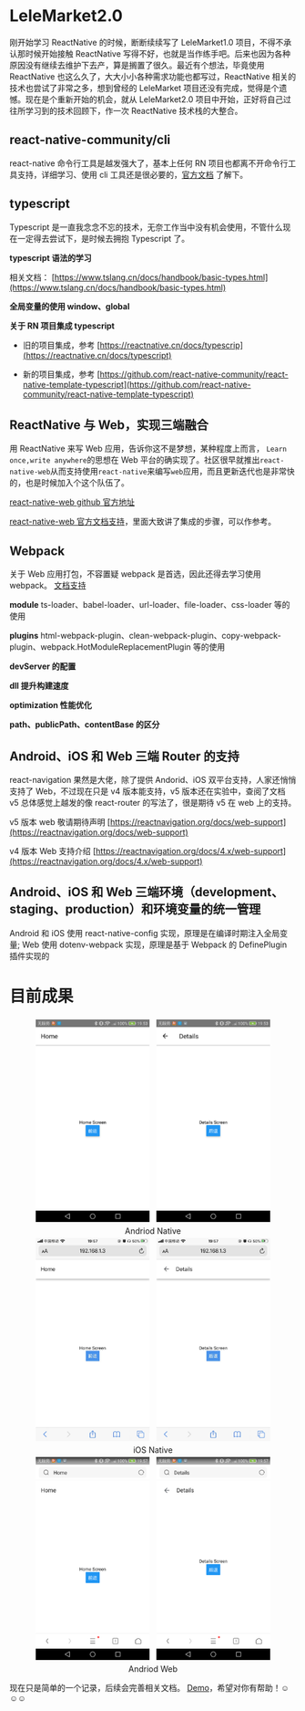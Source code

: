 # LeleMarket2.0

刚开始学习 ReactNative 的时候，断断续续写了 LeleMarket1.0 项目，不得不承认那时候开始接触 ReactNative 写得不好，也就是当作练手吧。后来也因为各种原因没有继续去维护下去产，算是搁置了很久。最近有个想法，毕竟使用 ReactNative 也这么久了，大大小小各种需求功能也都写过，ReactNative 相关的技术也尝试了非常之多，想到曾经的 LeleMarket 项目还没有完成，觉得是个遗憾。现在是个重新开始的机会，就从 LeleMarket2.0 项目中开始，正好将自己过往所学习到的技术回顾下，作一次 ReactNative 技术栈的大整合。

## react-native-community/cli

react-native 命令行工具是越发强大了，基本上任何 RN 项目也都离不开命令行工具支持，详细学习、使用 cli 工具还是很必要的，[官方文档](https://github.com/react-native-community/cli) 了解下。

## typescript

Typescript 是一直我念念不忘的技术，无奈工作当中没有机会使用，不管什么现在一定得去尝试下，是时候去拥抱 Typescript 了。

**typescript 语法的学习**

相关文档： [https://www.tslang.cn/docs/handbook/basic-types.html](https://www.tslang.cn/docs/handbook/basic-types.html)

**全局变量的使用 window、global**

**关于 RN 项目集成 typescript**

- 旧的项目集成，参考 [https://reactnative.cn/docs/typescrip](https://reactnative.cn/docs/typescript)

- 新的项目集成，参考 [https://github.com/react-native-community/react-native-template-typescript](https://github.com/react-native-community/react-native-template-typescript)

## ReactNative 与 Web，实现三端融合

用 ReactNative 来写 Web 应用，告诉你这不是梦想，某种程度上而言， `Learn once,write anywhere`的思想在 Web 平台的确实现了。社区很早就推出`react-native-web`从而支持使用`react-native`来编写`web`应用，而且更新迭代也是非常快的，也是时候加入个这个队伍了。

[react-native-web github 官方地址](https://github.com/necolas/react-native-web)

[react-native-web 官方文档支持](https://necolas.github.io/react-native-web/docs/)，里面大致讲了集成的步骤，可以作参考。

## Webpack

关于 Web 应用打包，不容置疑 webpack 是首选，因此还得去学习使用 webpack。
[文档支持](https://www.webpackjs.com/concepts/)

**module**
ts-loader、babel-loader、url-loader、file-loader、css-loader 等的使用

**plugins**
html-webpack-plugin、clean-webpack-plugin、copy-webpack-plugin、webpack.HotModuleReplacementPlugin 等的使用

**devServer 的配置**

**dll 提升构建速度**

**optimization 性能优化**

**path、publicPath、contentBase 的区分**

## Android、iOS 和 Web 三端 Router 的支持

react-navigation 果然是大佬，除了提供 Andorid、iOS 双平台支持，人家还悄悄支持了 Web，不过现在只是 v4 版本能支持，v5 版本还在实验中，查阅了文档 v5 总体感觉上越发的像 react-router 的写法了，很是期待 v5 在 web 上的支持。

v5 版本 web 敬请期待声明 [https://reactnavigation.org/docs/web-support](https://reactnavigation.org/docs/web-support)

v4 版本 Web 支持介绍 [https://reactnavigation.org/docs/4.x/web-support](https://reactnavigation.org/docs/4.x/web-support)

## Android、iOS 和 Web 三端环境（development、staging、production）和环境变量的统一管理

Android 和 iOS 使用 react-native-config 实现，原理是在编译时期注入全局变量;
Web 使用 dotenv-webpack 实现，原理是基于 Webpack 的 DefinePlugin 插件实现的

# 目前成果

<center>
    <img src="./dist/screenshot/Screenshot_2020-04-18-19-53-32.png" width="200" style="margin: 4px;"/>
    <img src="./dist/screenshot/Screenshot_2020-04-18-19-53-40.png" width="200" style="margin: 4px;"/>
</center>
<center>Andriod Native</center>

<center>
    <img src="./dist/screenshot/20200418195906.jpg" width="200" style="margin: 4px;"/>
    <img src="./dist/screenshot/20200418195931.jpg" width="200" style="margin: 4px;"/>
</center>
<center>iOS Native</center>

<center>
    <img src="./dist/screenshot/Screenshot_2020-04-18-19-57-11.png" width="200" style="margin: 4px;"/>
    <img src="./dist/screenshot/Screenshot_2020-04-18-19-57-19.png" width="200" style="margin: 4px;"/>
</center>
<center>Andriod Web</center>

现在只是简单的一个记录，后续会完善相关文档。
[Demo](https://github.com/TryImpossible/LeleMarket-RN)，希望对你有帮助！☺️☺️☺️
